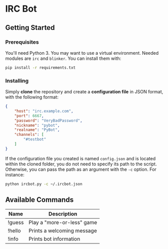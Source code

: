 # IRC Bot

## Getting Started

### Prerequisites

You'll need Python 3. You may want to use a virtual environment. Needed modules
are `irc` and `blinker`. You can install them with:

```bash
pip install -r requirements.txt
```

### Installing

Simply **clone** the repository and create a **configuration file** in JSON format,
with the following format:

```json
{
    "host": "irc.example.com",
    "port": 6667,
    "password": "VeryBadPassword",
    "nickname": "pybot",
    "realname": "PyBot",
    "channels": [
        "#testbot"
    ]
}
```

If the configuration file you created is named `config.json` and is located
within the cloned folder, you do not need to specify its path to the script.
Otherwise, you can pass the path as an argument with the `-c` option.
For instance:

```bash
python ircbot.py -c ~/.ircbot.json
```

## Available Commands

Name | Description
---- | -----------
!guess | Play a "more-or-less" game
!hello | Prints a welcoming message
!info  | Prints bot information
